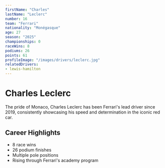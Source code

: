 ```yaml
---
firstName: "Charles"
lastName: "Leclerc"
number: 16
team: "Ferrari"
nationality: "Monégasque"
age: 27
season: "2025"
championships: 0
raceWins: 8
podiums: 26
points: 61
profileImage: "/images/drivers/leclerc.jpg"
relatedDrivers:
- lewis-hamilton
---
```


# Charles Leclerc

The pride of Monaco, Charles Leclerc has been Ferrari's lead driver since 2019, consistently showcasing his speed and determination in the iconic red car.

## Career Highlights
- 8 race wins
- 26 podium finishes
- Multiple pole positions
- Rising through Ferrari's academy program
